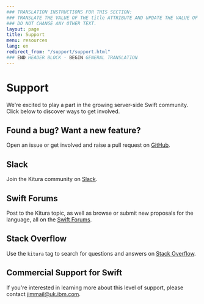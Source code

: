 ```yaml
---
### TRANSLATION INSTRUCTIONS FOR THIS SECTION:
### TRANSLATE THE VALUE OF THE title ATTRIBUTE AND UPDATE THE VALUE OF THE lang ATTRIBUTE.
### DO NOT CHANGE ANY OTHER TEXT.
layout: page
title: Support
menu: resources
lang: en
redirect_from: "/support/support.html"
### END HEADER BLOCK - BEGIN GENERAL TRANSLATION
---
```


[info]: ../../assets/info-blue.png
[tip]: ../../assets/lightbulb-yellow.png
[warning]: ../../assets/warning-red.png

<div class="titleBlock">
  <h1>Support</h1>
  <p>We're excited to play a part in the growing server-side Swift community.<br>Click below to discover ways to get involved.</p>
</div>

## Found a bug? Want a new feature?

Open an issue or get involved and raise a pull request on [GitHub](https://github.com/IBM-Swift/Kitura/issues).

## Slack

Join the Kitura community on [Slack](http://slack.kitura.io/).

## Swift Forums

Post to the Kitura topic, as well as browse or submit new proposals for the language, all on the [Swift Forums](https://forums.swift.org/c/related-projects/kitura).

## Stack Overflow

Use the `kitura` tag to search for questions and answers on [Stack Overflow](https://stackoverflow.com/search?q=kitura).

## Commercial Support for Swift

If you're interested in learning more about this level of support, please contact [jimmail@uk.ibm.com](mailto://jimmail@uk.ibm.com).

